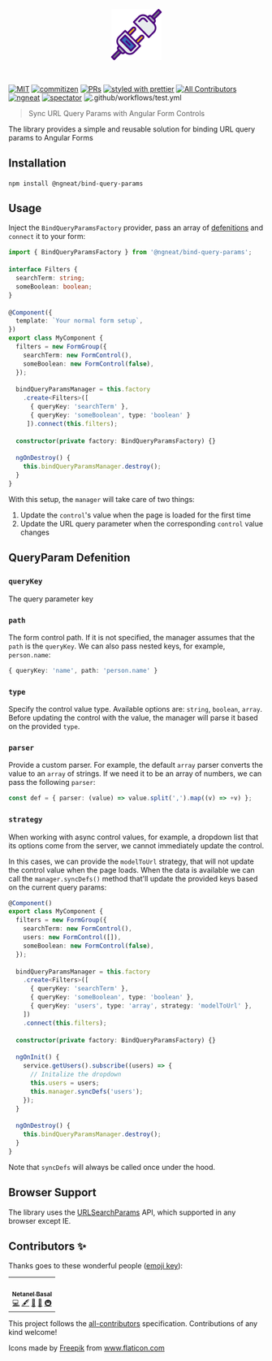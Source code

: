 <p align="center">
 <img width="20%" height="20%" src="./logo.svg">
</p>

<br />

[![MIT](https://img.shields.io/packagist/l/doctrine/orm.svg?style=flat-square)]()
[![commitizen](https://img.shields.io/badge/commitizen-friendly-brightgreen.svg?style=flat-square)]()
[![PRs](https://img.shields.io/badge/PRs-welcome-brightgreen.svg?style=flat-square)]()
[![styled with prettier](https://img.shields.io/badge/styled_with-prettier-ff69b4.svg?style=flat-square)](https://github.com/prettier/prettier)
[![All Contributors](https://img.shields.io/badge/all_contributors-0-orange.svg?style=flat-square)](#contributors-)
[![ngneat](https://img.shields.io/badge/@-ngneat-383636?style=flat-square&labelColor=8f68d4)](https://github.com/ngneat/)
[![spectator](https://img.shields.io/badge/tested%20with-spectator-2196F3.svg?style=flat-square)]()
![.github/workflows/test.yml](https://github.com/ngneat/bind-query-params/workflows/.github/workflows/test.yml/badge.svg?branch=master)

> Sync URL Query Params with Angular Form Controls

The library provides a simple and reusable solution for binding URL query params to Angular Forms

## Installation

`npm install @ngneat/bind-query-params`

## Usage

Inject the `BindQueryParamsFactory` provider, pass an array of [defenitions](#QueryParamDefenition) and `connect` it to your form:

<!-- prettier-ignore -->
```ts
import { BindQueryParamsFactory } from '@ngneat/bind-query-params';

interface Filters {
  searchTerm: string;
  someBoolean: boolean;
}

@Component({
  template: `Your normal form setup`,
})
export class MyComponent {
  filters = new FormGroup({
    searchTerm: new FormControl(),
    someBoolean: new FormControl(false),
  });

  bindQueryParamsManager = this.factory
    .create<Filters>([
      { queryKey: 'searchTerm' },
      { queryKey: 'someBoolean', type: 'boolean' }
     ]).connect(this.filters);

  constructor(private factory: BindQueryParamsFactory) {}

  ngOnDestroy() {
    this.bindQueryParamsManager.destroy();
  }
}
```

With this setup, the `manager` will take care of two things:

1. Update the `control`'s value when the page is loaded for the first time
2. Update the URL query parameter when the corresponding `control` value changes

## QueryParam Defenition

### `queryKey`

The query parameter key

### `path`

The form control path. If it is not specified, the manager assumes that the `path` is the `queryKey`. We can also pass nested keys, for example, `person.name`:

```ts
{ queryKey: 'name', path: 'person.name' }
```

### `type`

Specify the control value type. Available options are:
`string`, `boolean`, `array`.
Before updating the control with the value, the manager will parse it based on the provided `type`.

### `parser`

Provide a custom parser. For example, the default `array` parser converts the value to an `array` of strings. If we need it to be an array of numbers, we can pass the following `parser`:

```ts
const def = { parser: (value) => value.split(',').map((v) => +v) };
```

### `strategy`

When working with async control values, for example, a dropdown list that its options come from the server, we cannot immediately update the control.

In this cases, we can provide the `modelToUrl` strategy, that will not update the control value when the page loads. When the data is available we can call the `manager.syncDefs()` method that'll update the provided keys based on the current query params:

```ts
@Component()
export class MyComponent {
  filters = new FormGroup({
    searchTerm: new FormControl(),
    users: new FormControl([]),
    someBoolean: new FormControl(false),
  });

  bindQueryParamsManager = this.factory
    .create<Filters>([
      { queryKey: 'searchTerm' },
      { queryKey: 'someBoolean', type: 'boolean' },
      { queryKey: 'users', type: 'array', strategy: 'modelToUrl' },
    ])
    .connect(this.filters);

  constructor(private factory: BindQueryParamsFactory) {}

  ngOnInit() {
    service.getUsers().subscribe((users) => {
      // Initalize the dropdown
      this.users = users;
      this.manager.syncDefs('users');
    });
  }

  ngOnDestroy() {
    this.bindQueryParamsManager.destroy();
  }
}
```

Note that `syncDefs` will always be called once under the hood.

## Browser Support

The library uses the [URLSearchParams](https://developer.mozilla.org/en-US/docs/Web/API/URLSearchParams) API, which supported in any browser except IE.

## Contributors ✨

Thanks goes to these wonderful people ([emoji key](https://allcontributors.org/docs/en/emoji-key)):

<!-- ALL-CONTRIBUTORS-LIST:START - Do not remove or modify this section -->
<!-- prettier-ignore-start -->
<!-- markdownlint-disable -->
<table>
  <tr>
    <td align="center"><a href="https://www.netbasal.com/"><img src="https://avatars1.githubusercontent.com/u/6745730?v=4?s=100" width="100px;" alt=""/><br /><sub><b>Netanel Basal</b></sub></a><br /><a href="https://github.com/@ngneat/bind-query-params/commits?author=NetanelBasal" title="Code">💻</a> <a href="#content-NetanelBasal" title="Content">🖋</a> <a href="https://github.com/@ngneat/bind-query-params/commits?author=NetanelBasal" title="Documentation">📖</a> <a href="#ideas-NetanelBasal" title="Ideas, Planning, & Feedback">🤔</a> <a href="#infra-NetanelBasal" title="Infrastructure (Hosting, Build-Tools, etc)">🚇</a></td>
  </tr>
</table>

<!-- markdownlint-restore -->
<!-- prettier-ignore-end -->

<!-- ALL-CONTRIBUTORS-LIST:END -->

This project follows the [all-contributors](https://github.com/all-contributors/all-contributors) specification. Contributions of any kind welcome!

<div>Icons made by <a href="http://www.freepik.com/" title="Freepik">Freepik</a> from <a href="https://www.flaticon.com/" title="Flaticon">www.flaticon.com</a></div>
